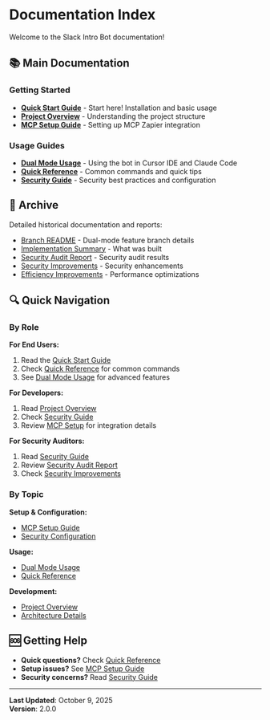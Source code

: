 # Documentation Index

Welcome to the Slack Intro Bot documentation!

## 📚 Main Documentation

### Getting Started
- **[Quick Start Guide](../README.md)** - Start here! Installation and basic usage
- **[Project Overview](PROJECT_OVERVIEW.md)** - Understanding the project structure
- **[MCP Setup Guide](MCP_SETUP.md)** - Setting up MCP Zapier integration

### Usage Guides
- **[Dual Mode Usage](DUAL_MODE_USAGE.md)** - Using the bot in Cursor IDE and Claude Code
- **[Quick Reference](QUICK_REFERENCE.md)** - Common commands and quick tips
- **[Security Guide](SECURITY.md)** - Security best practices and configuration

## 📁 Archive

Detailed historical documentation and reports:

- [Branch README](archive/BRANCH_README.md) - Dual-mode feature branch details
- [Implementation Summary](archive/IMPLEMENTATION_SUMMARY.md) - What was built
- [Security Audit Report](archive/SECURITY_AUDIT_REPORT.md) - Security audit results
- [Security Improvements](archive/SECURITY_IMPROVEMENTS.md) - Security enhancements
- [Efficiency Improvements](archive/EFFICIENCY_IMPROVEMENTS.md) - Performance optimizations

## 🔍 Quick Navigation

### By Role

**For End Users:**
1. Read the [Quick Start Guide](../README.md)
2. Check [Quick Reference](QUICK_REFERENCE.md) for common commands
3. See [Dual Mode Usage](DUAL_MODE_USAGE.md) for advanced features

**For Developers:**
1. Read [Project Overview](PROJECT_OVERVIEW.md)
2. Check [Security Guide](SECURITY.md)
3. Review [MCP Setup](MCP_SETUP.md) for integration details

**For Security Auditors:**
1. Read [Security Guide](SECURITY.md)
2. Review [Security Audit Report](archive/SECURITY_AUDIT_REPORT.md)
3. Check [Security Improvements](archive/SECURITY_IMPROVEMENTS.md)

### By Topic

**Setup & Configuration:**
- [MCP Setup Guide](MCP_SETUP.md)
- [Security Configuration](SECURITY.md)

**Usage:**
- [Dual Mode Usage](DUAL_MODE_USAGE.md)
- [Quick Reference](QUICK_REFERENCE.md)

**Development:**
- [Project Overview](PROJECT_OVERVIEW.md)
- [Architecture Details](archive/BRANCH_README.md)

## 🆘 Getting Help

- **Quick questions?** Check [Quick Reference](QUICK_REFERENCE.md)
- **Setup issues?** See [MCP Setup Guide](MCP_SETUP.md)
- **Security concerns?** Read [Security Guide](SECURITY.md)

---

**Last Updated**: October 9, 2025  
**Version**: 2.0.0

